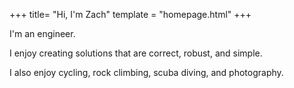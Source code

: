 +++
title= "Hi, I'm Zach"
template = "homepage.html"
+++

I'm an engineer.

I enjoy creating solutions that are correct, robust, and simple.

I also enjoy cycling, rock climbing, scuba diving, and photography.
